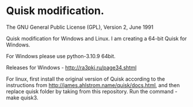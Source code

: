 # Quisk modification. 

The GNU General Public License (GPL), Version 2, June 1991

Quisk modification for Windows and Linux. I am creating a 64-bit Quisk for Windows.

For Windows please use python-3.10.9 64bit.

Releases for Windows - http://ra3pkj.ru/page34.shtml

For linux, first install the original version of Quisk according to the instructions from http://james.ahlstrom.name/quisk/docs.html, and then replace quisk folder by taking from this repository. Run the command - make quisk3.